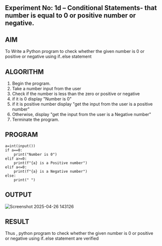 ## Experiment No: 1d – Conditional Statements- that number is equal to 0 or positive number or negative.

## AIM  
To Write a Python program to check whether the given number is 0 or positive or negative using if..else statement
## ALGORITHM  
1. Begin the program.  
2. Take a number input from the user
3. Check if the number is less than the zero or positive or negative
4. if it is 0 display "Number is 0"
5. if it is positive number display "get the input from the user is a positive number"
6. Otherwise, display "get the input from the user is a Negative number"
7. Terminate the program.

## PROGRAM
```
a=int(input())
if a==0:
    print("Number is 0")
elif a>=0:
    print(f"{a} is a Positive number")
elif a<=0:
    print(f"{a} is a Negative number")
else:
    print(" ")
```
## OUTPUT
![Screenshot 2025-04-26 143126](https://github.com/user-attachments/assets/a860024c-f0f4-4119-959a-62a8a768942f)

## RESULT
Thus , python program to check whether the given number is 0 or positive or negative using if..else statement are verified
